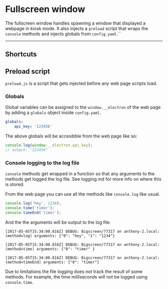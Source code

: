 # Fullscreen window

The fullscreen window handles spawning a window that displayed a webpage in kiosk mode. It also injects a `preload` script that wraps the `console` methods and injects globals from `config.yaml`.``

---

## Shortcuts

## Preload script
`preload.js` is a script that gets injected before any web page scripts load. 

### Globals
Global variables can be assigned to the `window.__electron` of the web page by adding a `globals` object inside `config.yaml`.

```yaml
globals:
    api_key: '123456'
```

The above globals will be accesibble from the web page like so:

```js
console.log(window.__electron.api_key);
// output: "123456"
```

### Console logging to the log file
`console` methods get wrapped in a function so that any arguments to the methods get logged the log file. See logging.md for more info on where this is stored.

From the web page you can use all the methods like `console.log` like usual.

```js
console.log('hey', 1234);
console.time('timer');
console.timeEnd('timer');
```

And the the arguments will be output to the log file.

```
[2017-05-05T15:34:00.816Z] DEBUG: Bigscreen/77317 on anthony-2.local: (method=log) arguments: {"0": "hey", "1": "1234"}

[2017-05-05T15:34:00.816Z] DEBUG: Bigscreen/77317 on anthony-2.local: (method=time) arguments: {"0": "timer" }

[2017-05-05T15:34:00.816Z] DEBUG: Bigscreen/77317 on anthony-2.local: (method=timeEnd) arguments: {"0": "timer"}
```

Due to limitations the file logging does not track the result of some methods. For example, the time milliseconds will not be logged using `console.time`.
